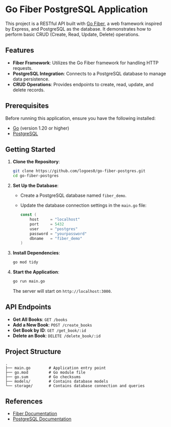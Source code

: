 # Go Fiber PostgreSQL Application

This project is a RESTful API built with [Go Fiber](https://gofiber.io/), a web framework inspired by Express, and PostgreSQL as the database. It demonstrates how to perform basic CRUD (Create, Read, Update, Delete) operations.

## Features

- **Fiber Framework**: Utilizes the Go Fiber framework for handling HTTP requests.
- **PostgreSQL Integration**: Connects to a PostgreSQL database to manage data persistence.
- **CRUD Operations**: Provides endpoints to create, read, update, and delete records.

## Prerequisites

Before running this application, ensure you have the following installed:

- [Go](https://golang.org/dl/) (version 1.20 or higher)
- [PostgreSQL](https://www.postgresql.org/download/)

## Getting Started

1. **Clone the Repository**:

   ```bash
   git clone https://github.com/logoes0/go-fiber-postgres.git
   cd go-fiber-postgres
   ```

2. **Set Up the Database**:

   - Create a PostgreSQL database named `fiber_demo`.
   - Update the database connection settings in the `main.go` file:

     ```go
     const (
         host     = "localhost"
         port     = 5432
         user     = "postgres"
         password = "yourpassword"
         dbname   = "fiber_demo"
     )
     ```

3. **Install Dependencies**:

   ```bash
   go mod tidy
   ```


4. **Start the Application**:

   ```bash
   go run main.go
   ```

   The server will start on `http://localhost:3000`.

## API Endpoints

- **Get All Books**: `GET /books`
- **Add a New Book**: `POST /create_books`
- **Get Book by ID**: `GET /get_book/:id`
- **Delete an Book**: `DELETE /delete_book/:id`

## Project Structure

```
.
├── main.go        # Application entry point
├── go.mod         # Go module file
├── go.sum         # Go checksums
├── models/        # Contains database models
└── storage/       # Contains database connection and queries
```

## References

- [Fiber Documentation](https://docs.gofiber.io/)
- [PostgreSQL Documentation](https://www.postgresql.org/docs/)

